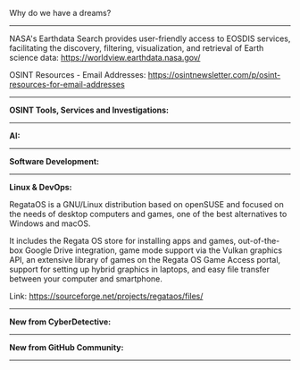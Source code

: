 
Why do we have a dreams?

----

NASA's Earthdata Search provides user-friendly access to EOSDIS services, facilitating the discovery, filtering, visualization, and retrieval of Earth science data: https://worldview.earthdata.nasa.gov/

OSINT Resources - Email Addresses: https://osintnewsletter.com/p/osint-resources-for-email-addresses

----

**OSINT Tools, Services and Investigations:**



----

**AI:**



---

**Software Development:**



----

**Linux & DevOps:**

RegataOS is a GNU/Linux distribution based on openSUSE and focused on the needs of desktop computers and games, one of the best alternatives to Windows and macOS.

It includes the Regata OS store for installing apps and games, out-of-the-box Google Drive integration, game mode support via the Vulkan graphics API, an extensive library of games on the Regata OS Game Access portal, support for setting up hybrid graphics in laptops, and easy file transfer between your computer and smartphone.

Link: https://sourceforge.net/projects/regataos/files/

----

**New from CyberDetective:**



----

**New from GitHub Community:**



----

